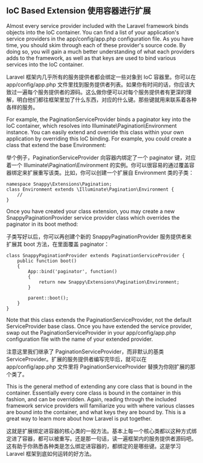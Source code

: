 ## IoC Based Extension 使用容器进行扩展

Almost every service provider included with the Laravel framework binds objects into the IoC container. You can find a list of your application's service providers in the app/config/app.php configuration file. As you have time, you should skim through each of these provider's source code. By doing so, you will gain a much better understanding of what each providers adds to the framework, as well as that keys are used to bind various services into the IoC container.

Laravel 框架内几乎所有的服务提供者都会绑定一些对象到 IoC 容器里。你可以在 app/config/app.php 文件里找到服务提供者列表。如果你有时间的话，你应该大致过一遍每个服务提供者的源码。这么做你便可以对每个服务提供者有更深的理解，明白他们都往框架里加了什么东西，对应的什么键。那些键就用来联系着各种各样的服务。

For example, the PaginationServiceProvider binds a paginator key into the IoC container, which resolves into Illuminate\Pagination\Environment instance. You can easily extend and override this class within your own application by overriding this IoC binding. For example, you could create a class that extend the base Environment:

举个例子，PaginationServiceProvider 向容器内绑定了一个 paginator 键，对应着一个 Illuminate\Pagination\Environment 的实例。你可以很容易的通过覆盖容器绑定来扩展重写该类。比如，你可以创建一个扩展自 Environment 类的子类：

```
namespace Snappy\Extensions\Pagination;
class Environment extends \Illuminate\Pagination\Environment {
    //
}
```

Once you have created your class extension, you may create a new SnappyPaginationProvider service provider class which overrides the paginator in its boot method:

子类写好以后，你可以再创建个新的 SnappyPaginationProvider 服务提供者来扩展其 boot 方法，在里面覆盖 paginator：

```
class SnappyPaginationProvider extends PaginationServiceProvider {
    public function boot()
    {
        App::bind('paginator', function()
        {
            return new Snappy\Extensions\Pagination\Environment;
        }

        parent::boot();
    }
}
```

Note that this class extends the PaginationServiceProvider, not the default ServiceProvider base class. Once you have extended the service provider, swap out the PaginationServiceProvider in your app/config/app.php configuration file with the name of your extended provider.

注意这里我们继承了 PaginationServiceProvider，而非默认的基类 ServiceProvider。扩展的服务提供者编写完毕后，就可以在 app/config/app.php 文件里将 PaginationServiceProvider 替换为你刚扩展的那个类了。

This is the general method of extending any core class that is bound in the container. Essentially every core class is bound in the container in this fashion, and can be overridden. Again, reading through the included framework service providers will familiarize you with where various classes are bound into the container, and what keys they are bound by. This is a great way to learn more about how Laravel is put together.

这就是扩展绑定进容器的核心类的一般方法。基本上每一个核心类都以这种方式绑定进了容器，都可以被重写。还是那一句话，读一遍框架内的服务提供者源码吧。这有助于你熟悉各种类是怎么绑定进容器的，都绑定的是哪些键。这是学习 Laravel 框架到底如何运转的好方法。

